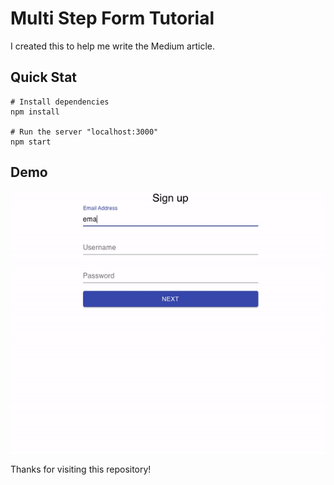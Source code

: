 # Multi Step Form Tutorial

I created this to help me write the Medium article. 

## Quick Stat
```
# Install dependencies
npm install

# Run the server "localhost:3000"
npm start
```

## Demo

![Demo](src/screenshot/multi-step-demo.gif)


Thanks for visiting this repository!



